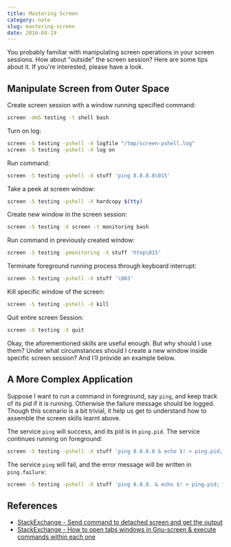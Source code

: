```yaml
---
title: Mastering Screen
category: note
slug: mastering-screen
date: 2016-04-19
---
```

You probably familiar with manipulating screen operations in your screen
sessions. How about "outside" the screen session? Here are some tips about it.
If you're interested, please have a look.

## Manipulate Screen from Outer Space

Create screen session with a window running specified command:

```bash
screen -dmS testing -t shell bash
```

Turn on log:

```bash
screen -S testing -pshell -X logfile "/tmp/screen-pshell.log"
screen -S testing -pshell -X log on
```

Run command:

```bash
screen -S testing -pshell -X stuff 'ping 8.8.8.8\015'
```

Take a peek at screen window:

```bash
screen -S testing -pshell -X hardcopy $(tty)
```

Create new window in the screen session:

```bash
screen -S testing -X screen -t monitoring bash
```

Run command in previously created window:

```bash
screen -S testing -pmonitoring -X stuff 'htop\015'
```

Terminate foreground running process through keyboard interrupt:

```bash
screen -S testing -pshell -X stuff '\003'
```

Kill specific window of the screen:

```bash
screen -S testing -pshell -X kill
```

Quit entire screen Session:

```bash
screen -S testing -X quit
```

Okay, the aforementioned skills are useful enough. But why should I use them?
Under what circumstances should I create a new window inside specific screen
session? And I'll provide an example below.

## A More Complex Application

Suppose I want to run a command in foreground, say `ping`, and keep track of
its pid if it is running. Otherwise the failure message should be logged.
Though this scenario is a bit trivial, it help us get to understand how to
assemble the screen skills learnt above.

The service `ping` will success, and its pid is in `ping.pid`. The service
continues running on foreground:

```bash
screen -S testing -pshell -X stuff 'ping 8.8.8.8 & echo $! > ping.pid; fg || echo "ping failed to start" | tee "ping.failure"\015'
```

The service `ping` will fail, and the error message will be written in
`ping.failure`:

```bash
screen -S testing -pshell -X stuff 'ping 8.8.8. & echo $! > ping.pid; fg || echo "ping failed to start" | tee "ping.failure"\015'
```

## References

-  [StackExchange - Send command to detached screen and get the
   output](http://unix.stackexchange.com/questions/110055/send-command-to-detached-screen-and-get-the-output)
-  [StackExchange - How to open tabs windows in Gnu-screen & execute commands
   within each
   one](http://unix.stackexchange.com/questions/74785/how-to-open-tabs-windows-in-gnu-screen-execute-commands-within-each-one)
